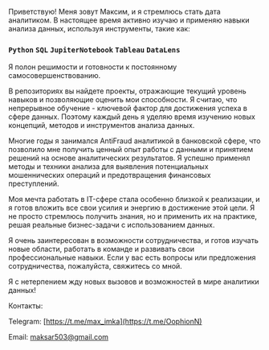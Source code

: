 Приветствую! Меня зовут Максим, и я стремлюсь стать дата аналитиком. В настоящее время активно изучаю и применяю навыки анализа данных, используя инструменты, такие как:

### `Python` `SQL` `JupiterNotebook` `Tableau` `DataLens`

Я полон решимости и готовности к постоянному самосовершенствованию.

В репозиториях вы найдете проекты, отражающие текущий уровень навыков и позволяющие оценить мои способности. Я считаю, что непрерывное обучение - ключевой фактор для достижения успеха в сфере данных. Поэтому каждый день я уделяю время изучению новых концепций, методов и инструментов анализа данных.

Многие годы я занимался AntiFraud аналитикой в банковской сфере, что позволило мне получить ценный опыт работы с данными и принятием решений на основе аналитических результатов. Я успешно применял методы и техники анализа для выявления потенциальных мошеннических операций и предотвращения финансовых преступлений.

Моя мечта работать в IT-сфере стала особенно близкой к реализации, и я готов вложить все свои усилия и энергию в достижение этой цели. Я не просто стремлюсь получить знания, но и применить их на практике, решая реальные бизнес-задачи с использованием данных.

Я очень заинтересован в возможности сотрудничества, и готов изучать новые области, работать в команде и развивать свои профессиональные навыки. Если у вас есть вопросы или предложения сотрудничества, пожалуйста, свяжитесь со мной.

Я с нетерпением жду новых вызовов и возможностей в мире аналитики данных!

Контакты:

Telegram: [https://t.me/max_imka](https://t.me/OophionN)

Email: maksar503@gmail.com
